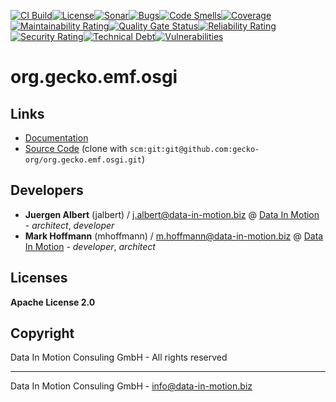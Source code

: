 [![CI Build](https://github.com/gecko-org/org.gecko.emf.osgi/actions/workflows/build.yml/badge.svg)](https://github.com/gecko-org/org.gecko.emf.osgi/actions/workflows/build.yml)[![License](https://github.com/gecko-org/org.gecko.emf.osgi/actions/workflows/license.yml/badge.svg)](https://github.com/gecko-org/org.gecko.emf.osgi/actions/workflows/license.yml )[![Sonar](https://github.com/gecko-org/org.gecko.emf.osgi/actions/workflows/sonar.yml/badge.svg)](https://github.com/gecko-org/org.gecko.emf.osgi/actions/workflows/sonar.yml )[![Bugs](https://sonarcloud.io/api/project_badges/measure?project=gecko-org_org.gecko.emf.osgi&metric=bugs)](https://sonarcloud.io/dashboard?id=gecko-org_org.gecko.emf.osgi)[![Code Smells](https://sonarcloud.io/api/project_badges/measure?project=gecko-org_org.gecko.emf.osgi&metric=code_smells)](https://sonarcloud.io/dashboard?id=gecko-org_org.gecko.emf.osgi)[![Coverage](https://sonarcloud.io/api/project_badges/measure?project=gecko-org_org.gecko.emf.osgi&metric=coverage)](https://sonarcloud.io/dashboard?id=gecko-org_org.gecko.emf.osgi)[![Maintainability Rating](https://sonarcloud.io/api/project_badges/measure?project=gecko-org_org.gecko.emf.osgi&metric=sqale_rating)](https://sonarcloud.io/dashboard?id=gecko-org_org.gecko.emf.osgi)[![Quality Gate Status](https://sonarcloud.io/api/project_badges/measure?project=gecko-org_org.gecko.emf.osgi&metric=alert_status)](https://sonarcloud.io/dashboard?id=gecko-org_org.gecko.emf.osgi)[![Reliability Rating](https://sonarcloud.io/api/project_badges/measure?project=gecko-org_org.gecko.emf.osgi&metric=reliability_rating)](https://sonarcloud.io/dashboard?id=gecko-org_org.gecko.emf.osgi)[![Security Rating](https://sonarcloud.io/api/project_badges/measure?project=gecko-org_org.gecko.emf.osgi&metric=security_rating)](https://sonarcloud.io/dashboard?id=gecko-org_org.gecko.emf.osgi)[![Technical Debt](https://sonarcloud.io/api/project_badges/measure?project=gecko-org_org.gecko.emf.osgi&metric=sqale_index)](https://sonarcloud.io/dashboard?id=gecko-org_org.gecko.emf.osgi)[![Vulnerabilities](https://sonarcloud.io/api/project_badges/measure?project=gecko-org_org.gecko.emf.osgi&metric=vulnerabilities)](https://sonarcloud.io/dashboard?id=gecko-org_org.gecko.emf.osgi)

# org.gecko.emf.osgi

## Links

* [Documentation](https://github.com/gecko-org/org.gecko.emf.osgi)
* [Source Code](https://github.com/gecko-org/org.gecko.emf.osgi) (clone with `scm:git:git@github.com:gecko-org/org.gecko.emf.osgi.git`)


## Developers

* **Juergen Albert** (jalbert) / [j.albert@data-in-motion.biz](mailto:j.albert@data-in-motion.biz) @ [Data In Motion](https://www.datainmotion.de) - *architect*, *developer*
* **Mark Hoffmann** (mhoffmann) / [m.hoffmann@data-in-motion.biz](mailto:m.hoffmann@data-in-motion.biz) @ [Data In Motion](https://www.datainmotion.de) - *developer*, *architect*

## Licenses

**Apache License 2.0**

## Copyright

Data In Motion Consuling GmbH - All rights reserved

---
Data In Motion Consuling GmbH - [info@data-in-motion.biz](mailto:info@data-in-motion.biz)
